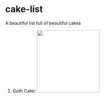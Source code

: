 # cake-list
A beautiful list full of beautiful cakes

1. Goth Cake: <img src="https://i.pinimg.com/736x/f9/f4/ed/f9f4edf358b8b0c4e8905fa3770a36ff--gothic-birthday-cakes-gothic-cake.jpg" height="200"/>
